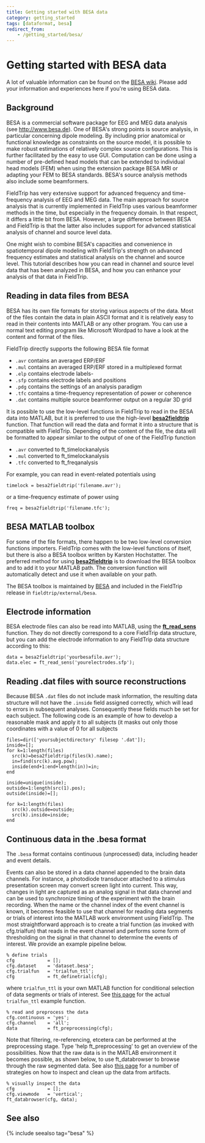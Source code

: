 ```yaml
---
title: Getting started with BESA data
category: getting_started
tags: [dataformat, besa]
redirect_from:
    - /getting_started/besa/
---
```


# Getting started with BESA data

A lot of valuable information can be found on the [BESA wiki](http://wiki.besa.de/). Please add your information and experiences here if you're using BESA data.

## Background

BESA is a commercial software package for EEG and MEG data analysis (see <http://www.besa.de>). One of BESA's strong points is source analysis, in particular concerning dipole modeling. By including prior anatomical or functional knowledge as constraints on the source model, it is possible to make robust estimations of relatively complex source configurations. This is further facilitated by the easy to use GUI. Computation can be done using a number of pre-defined head models that can be extended to individual head models (FEM) when using the extension package BESA MRI or adapting your FEM to BESA standards. BESA's source analysis methods also include some beamformers.

FieldTrip has very extensive support for advanced frequency and time-frequency analysis of EEG and MEG data. The main approach for source analysis that is currently implemented in FieldTrip uses various beamformer methods in the time, but especially in the frequency domain. In that respect, it differs a little bit from BESA. However, a large difference between BESA and FieldTrip is that the latter also includes support for advanced statistical analysis of channel and source level data.

One might wish to combine BESA's capacities and convenience in spatiotemporal dipole modeling with FieldTrip's strength on advanced frequency estimates and statistical analysis on the channel and source level. This tutorial describes how you can read in channel and source level data that has been analyzed in BESA, and how you can enhance your analysis of that data in FieldTrip.

## Reading in data files from BESA

BESA has its own file formats for storing various aspects of the data. Most of the files contain the data in plain ASCII format and it is relatively easy to read in their contents into MATLAB or any other program. You can use a normal text editing program like Microsoft Wordpad to have a look at the content and format of the files.

FieldTrip directly supports the following BESA file format

- `.avr` contains an averaged ERP/ERF
- `.mul` contains an averaged ERP/ERF stored in a multiplexed format
- `.elp` contains electrode labels-
- `.sfp` contains electrode labels and positions
- `.pdg` contains the settings of an analysis paradigm
- `.tfc` contains a time-frequency representation of power or coherence
- `.dat` contains multiple source beamformer output on a regular 3D grid

It is possible to use the low-level functions in FieldTrip to read in the BESA data into MATLAB, but it is preferred to use the high-level **[besa2fieldtrip](/reference/besa2fieldtrip)** function. That function will read the data and format it into a structure that is compatible with FieldTrip. Depending of the content of the file, the data will be formatted to appear similar to the output of one of the FieldTrip function

- `.avr` converted to ft_timelockanalysis
- `.mul` converted to ft_timelockanalysis
- `.tfc` converted to ft_freqanalysis

For example, you can read in event-related potentials using

    timelock = besa2fieldtrip('filename.avr');

or a time-frequency estimate of power using

    freq = besa2fieldtrip('filename.tfc');

## BESA MATLAB toolbox

For some of the file formats, there happen to be two low-level conversion functions importers. FieldTrip comes with the low-level functions of itself, but there is also a BESA toolbox written by Karsten Hochstatter. The preferred method for using **[besa2fieldtrip](/reference/besa2fieldtrip)** is to download the BESA toolbox and to add it to your MATLAB path. The conversion function will automatically detect and use it when available on your path.

The BESA toolbox is maintained by [BESA](http://www.besa.de) and included in the FieldTrip release in `fieldtrip/external/besa`.

## Electrode information

BESA electrode files can also be read into MATLAB, using the **[ft_read_sens](/reference/fileio/ft_read_sens)** function. They do not directly correspond to a core FieldTrip data structure, but you can add the electrode information to any FieldTrip data structure according to this:

    data = besa2fieldtrip('yourbesafile.avr');
    data.elec = ft_read_sens('yourelectrodes.sfp');

## Reading .dat files with source reconstructions

Because BESA `.dat` files do not include mask information, the resulting data structure will not have the `.inside` field assigned correctly, which will lead to errors in subsequent analyses. Consequently these fields much be set for each subject. The following code is an example of how to develop a reasonable mask and apply it to all subjects (it masks out only those coordinates with a value of 0 for all subjects

    files=dir(['yoursubjectdirectory' filesep '.dat']);
    inside=[];
    for k=1:length(files)
      src(k)=besa2fieldtrip(files(k).name);
      in=find(src(k).avg.pow);
      inside(end+1:end+length(in))=in;
    end

    inside=unique(inside);
    outside=1:length(src(1).pos);
    outside(inside)=[];

    for k=1:length(files)
      src(k).outside=outside;
      src(k).inside=inside;
    end

## Continuous data in the .besa format

The `.besa` format contains continuous (unprocessed) data, including header and event details.

Events can also be stored in a data channel appended to the brain data channels. For instance, a photodiode transducer attached to a stimulus presentation screen may convert screen light into current. This way, changes in light are captured as an analog signal in that data channel and can be used to synchronize timing of the experiment with the brain recording. When the name or the channel index of the event channel is known, it becomes feasible to use that channel for reading data segments or trials of interest into the MATLAB work environment using FieldTrip. The most straightforward approach is to create a trial function (as invoked with cfg.trialfun) that reads in the event channel and performs some form of thresholding on the signal in that channel to determine the events of interest. We provide an example pipeline below.

    % define trials
    cfg            = [];
    cfg.dataset    = 'dataset.besa';
    cfg.trialfun   = 'trialfun_ttl';
    cfg            = ft_definetrial(cfg);

where `trialfun_ttl` is your own MATLAB function for conditional selection of data segments or trials of interest. See [this page](/example/trialfun) for the actual `trialfun_ttl` example function.

    % read and preprocess the data
    cfg.continuous = 'yes';
    cfg.channel    = 'all';
    data           = ft_preprocessing(cfg);

Note that filtering, re-referencing, etcetera can be performed at the preprocessing stage. Type 'help ft_preprocessing' to get an overview of the possibilities. Now that the raw data is in the MATLAB environment it becomes possible, as shown below, to use ft_databrowser to browse through the raw segmented data. See also [this page](/tutorial/visual_artifact_rejection) for a number of strategies on how to inspect and clean up the data from artifacts.

    % visually inspect the data
    cfg            = [];
    cfg.viewmode   = 'vertical';
    ft_databrowser(cfg, data);

## See also

{% include seealso tag="besa" %}
